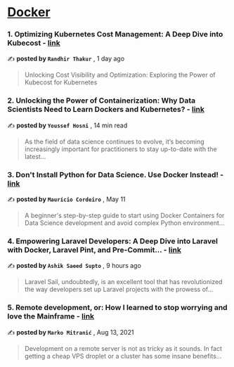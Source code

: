 
<h1><a href=https://medium.com/tag/docker/recommended target="_blank" rel="noopener noreferrer">Docker</a></h1>
<h3>1. Optimizing Kubernetes Cost Management: A Deep Dive into Kubecost - <a href=https://medium.com/@randhirthakur076/optimizing-kubernetes-cost-management-a-deep-dive-into-kubecost-5b07c9926c87?source=tag_recommended_feed---------0-84----------docker----------87ad4c5d_1b1c_4aeb_b000_38208623a9d9------- target="_blank" rel="noopener noreferrer">link</a></h3>

✍️ **posted by `Randhir Thakur`** <date> , 1 day ago</date>

<blockquote>Unlocking Cost Visibility and Optimization: Exploring the Power of Kubecost for Kubernetes</blockquote>

<h3>2. Unlocking the Power of Containerization: Why Data Scientists Need to Learn Dockers and Kubernetes? - <a href=https://medium.com/gitconnected/unlocking-the-power-of-containerization-why-data-scientists-need-to-learn-dockers-and-kubernetes-b112456c62fc?source=tag_recommended_feed---------1-107----------docker----------87ad4c5d_1b1c_4aeb_b000_38208623a9d9------- target="_blank" rel="noopener noreferrer">link</a></h3>

✍️ **posted by `Youssef Hosni`** <date> , 14 min read</date>

<blockquote>As the field of data science continues to evolve, it’s becoming increasingly important for practitioners to stay up-to-date with the latest…</blockquote>

<h3>3. Don't Install Python for Data Science. Use Docker Instead! - <a href=https://medium.com/better-programming/dont-install-python-for-data-science-use-docker-instead-bb61c585febc?source=tag_recommended_feed---------2-85----------docker----------87ad4c5d_1b1c_4aeb_b000_38208623a9d9------- target="_blank" rel="noopener noreferrer">link</a></h3>

✍️ **posted by `Maurício Cordeiro`** <date> , May 11</date>

<blockquote>A beginner's step-by-step guide to start using Docker Containers for Data Science development and avoid complex Python environment…</blockquote>

<h3>4. Empowering Laravel Developers: A Deep Dive into Laravel with Docker, Laravel Pint, and Pre-Commit… - <a href=https://medium.com/@ashiksaeedsupto_46134/empowering-laravel-developers-a-deep-dive-into-laravel-with-docker-laravel-pint-and-pre-commit-f0796c587c55?source=tag_recommended_feed---------3-84----------docker----------87ad4c5d_1b1c_4aeb_b000_38208623a9d9------- target="_blank" rel="noopener noreferrer">link</a></h3>

✍️ **posted by `Ashik Saeed Supto`** <date> , 9 hours ago</date>

<blockquote>Laravel Sail, undoubtedly, is an excellent tool that has revolutionized the way developers set up Laravel projects with the prowess of…</blockquote>

<h3>5. Remote development, or: How I learned to stop worrying and love the Mainframe - <a href=https://medium.com/homullus/remote-development-or-how-i-learned-to-stop-worrying-and-love-the-mainframe-90165147a57d?source=tag_recommended_feed---------4-107----------docker----------87ad4c5d_1b1c_4aeb_b000_38208623a9d9------- target="_blank" rel="noopener noreferrer">link</a></h3>

✍️ **posted by `Marko Mitranić`** <date> , Aug 13, 2021</date>

<blockquote>Development on a remote server is not as tricky as it sounds. In fact getting a cheap VPS droplet or a cluster has some insane benefits…</blockquote>

